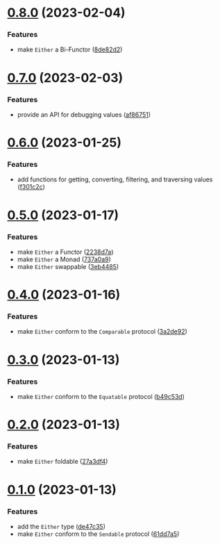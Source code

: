 # [0.8.0](https://github.com/EmilioOjeda/Either/compare/0.7.0...0.8.0) (2023-02-04)


### Features

* make `Either` a Bi-Functor ([8de82d2](https://github.com/EmilioOjeda/Either/commit/8de82d2d567a1cc22fcc216fc5f8bddef530f639))



# [0.7.0](https://github.com/EmilioOjeda/Either/compare/0.6.0...0.7.0) (2023-02-03)


### Features

* provide an API for debugging values ([af86751](https://github.com/EmilioOjeda/Either/commit/af867516e84fdae43e4390d4bb4695602d2d71ba))



# [0.6.0](https://github.com/EmilioOjeda/Either/compare/0.5.0...0.6.0) (2023-01-25)


### Features

* add functions for getting, converting, filtering, and traversing values ([f301c2c](https://github.com/EmilioOjeda/Either/commit/f301c2c44b291c4011289de17c271ad5ad212809))



# [0.5.0](https://github.com/EmilioOjeda/Either/compare/0.4.0...0.5.0) (2023-01-17)


### Features

* make `Either` a Functor ([2238d7a](https://github.com/EmilioOjeda/Either/commit/2238d7a6ff85426f60e2e0c10be99d486e55eb3f))
* make `Either` a Monad ([737a0a9](https://github.com/EmilioOjeda/Either/commit/737a0a91e1bf62473870e7459554a6ea31f5cff0))
* make `Either` swappable ([3eb4485](https://github.com/EmilioOjeda/Either/commit/3eb44859cb15741ddadceb5551c87aa25008361b))



# [0.4.0](https://github.com/EmilioOjeda/Either/compare/0.3.0...0.4.0) (2023-01-16)


### Features

* make `Either` conform to the `Comparable` protocol ([3a2de92](https://github.com/EmilioOjeda/Either/commit/3a2de92e0f1e8b4b60351bcebd6f8632a8d2341f))



# [0.3.0](https://github.com/EmilioOjeda/Either/compare/0.2.0...0.3.0) (2023-01-13)


### Features

* make `Either` conform to the `Equatable` protocol ([b49c53d](https://github.com/EmilioOjeda/Either/commit/b49c53dc37e3fdc4ddee6ad6829cc2b2dde7fcec))



# [0.2.0](https://github.com/EmilioOjeda/Either/compare/0.1.0...0.2.0) (2023-01-13)


### Features

* make `Either` foldable ([27a3df4](https://github.com/EmilioOjeda/Either/commit/27a3df40c8f24dc4f58ae174a55f8291527286db))



# [0.1.0](https://github.com/EmilioOjeda/Either/compare/de47c35514aba843c928a37156b4f4a06c218e22...0.1.0) (2023-01-13)


### Features

* add the `Either` type ([de47c35](https://github.com/EmilioOjeda/Either/commit/de47c35514aba843c928a37156b4f4a06c218e22))
* make `Either` conform to the `Sendable` protocol ([61dd7a5](https://github.com/EmilioOjeda/Either/commit/61dd7a512edc4a57873713d5d6bbe1ed01c6425c))




